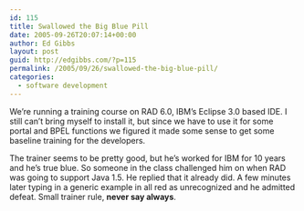 ```yaml
---
id: 115
title: Swallowed the Big Blue Pill
date: 2005-09-26T20:07:14+00:00
author: Ed Gibbs
layout: post
guid: http://edgibbs.com/?p=115
permalink: /2005/09/26/swallowed-the-big-blue-pill/
categories:
  - software development
---
```

We&#8217;re running a training course on RAD 6.0, IBM&#8217;s Eclipse 3.0 based IDE. I still can&#8217;t bring myself to install it, but since we have to use it for some portal and BPEL functions we figured it made some sense to get some baseline training for the developers.

The trainer seems to be pretty good, but he&#8217;s worked for IBM for 10 years and he&#8217;s true blue. So someone in the class challenged him on when RAD was going to support Java 1.5. He replied that it already did. A few minutes later typing in a generic example in all red as unrecognized and he admitted defeat. Small trainer rule, **never say always**.
